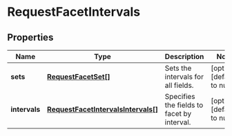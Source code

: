 # RequestFacetIntervals

## Properties
Name | Type | Description | Notes
------------ | ------------- | ------------- | -------------
**sets** | [**RequestFacetSet[]**](RequestFacetSet.md) | Sets the intervals for all fields. | [optional] [default to null]
**intervals** | [**RequestFacetIntervalsIntervals[]**](RequestFacetIntervalsIntervals.md) | Specifies the fields to facet by interval. | [optional] [default to null]



